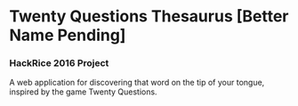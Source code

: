 <h1>Twenty Questions Thesaurus [Better Name Pending]</h1>
<h3>HackRice 2016 Project</h3>

A web application for discovering that word on the tip of your tongue, inspired by the game Twenty Questions.
